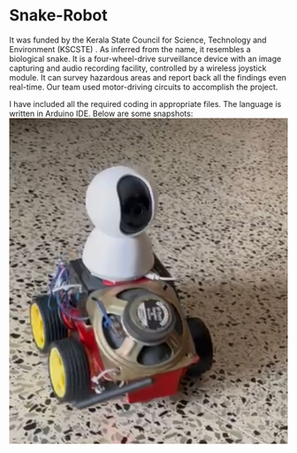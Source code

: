 # Snake-Robot
It was funded by the Kerala State Council for Science, Technology and Environment (KSCSTE) . As inferred from the name, it resembles a biological snake. It is a four-wheel-drive surveillance device with an image capturing and audio recording facility, controlled by a wireless joystick module. It can survey hazardous areas and report back all the findings even real-time. Our team used motor-driving circuits to accomplish the project.


I have included all the required coding in appropriate files. The language is written in Arduino IDE.
Below are some snapshots:
![Live Img](Snake-Robot.jpeg)
